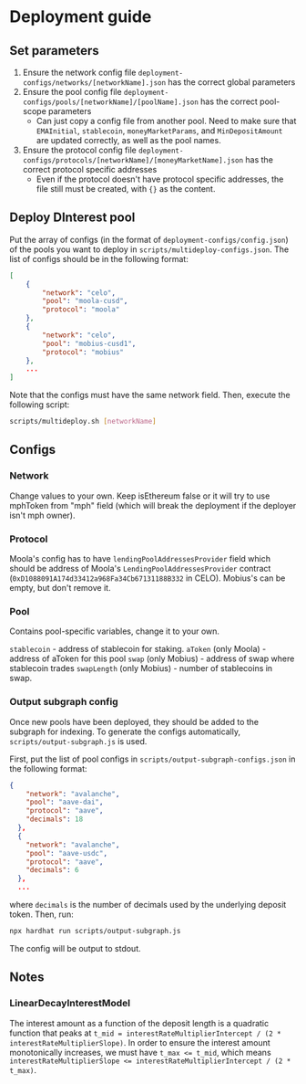 # Deployment guide

## Set parameters

1. Ensure the network config file `deployment-configs/networks/[networkName].json` has the correct global parameters
2. Ensure the pool config file `deployment-configs/pools/[networkName]/[poolName].json` has the correct pool-scope parameters
   - Can just copy a config file from another pool. Need to make sure that `EMAInitial`, `stablecoin`, `moneyMarketParams`, and `MinDepositAmount` are updated correctly, as well as the pool names.
3. Ensure the protocol config file `deployment-configs/protocols/[networkName]/[moneyMarketName].json` has the correct protocol specific addresses
   - Even if the protocol doesn't have protocol specific addresses, the file still must be created, with `{}` as the content.

## Deploy DInterest pool

Put the array of configs (in the format of `deployment-configs/config.json`) of the pools you want to deploy in `scripts/multideploy-configs.json`. The list of configs should be in the following format:

```json
[
    {
        "network": "celo",
        "pool": "moola-cusd",
        "protocol": "moola"
    },
    {
        "network": "celo",
        "pool": "mobius-cusd1",
        "protocol": "mobius"
    },
    ...
]
```

Note that the configs must have the same network field. Then, execute the following script:

```bash
scripts/multideploy.sh [networkName]
```

## Configs

### Network

Change values to your own. Keep isEthereum false or it will try to use mphToken from "mph" field (which will break the deployment if the deployer isn't mph owner).

### Protocol

Moola's config has to have `lendingPoolAddressesProvider` field which should be address of Moola's `LendingPoolAddressesProvider` contract (`0xD1088091A174d33412a968Fa34Cb67131188B332` in CELO). Mobius's can be empty, but don't remove it.

### Pool

Contains pool-specific variables, change it to your own.

`stablecoin` - address of stablecoin for staking.
`aToken` (only Moola) - address of aToken for this pool
`swap` (only Mobius) - address of swap where stablecoin trades
`swapLength` (only Mobius) - number of stablecoins in swap.

### Output subgraph config

Once new pools have been deployed, they should be added to the subgraph for indexing. To generate the configs automatically, `scripts/output-subgraph.js` is used.

First, put the list of pool configs in `scripts/output-subgraph-configs.json` in the following format:

```json
{
    "network": "avalanche",
    "pool": "aave-dai",
    "protocol": "aave",
    "decimals": 18
  },
  {
    "network": "avalanche",
    "pool": "aave-usdc",
    "protocol": "aave",
    "decimals": 6
  },
  ...
```

where `decimals` is the number of decimals used by the underlying deposit token. Then, run:

```bash
npx hardhat run scripts/output-subgraph.js
```

The config will be output to stdout.

## Notes

### LinearDecayInterestModel

The interest amount as a function of the deposit length is a quadratic function that peaks at `t_mid = interestRateMultiplierIntercept / (2 * interestRateMultiplierSlope)`. In order to ensure the interest amount monotonically increases, we must have `t_max <= t_mid`, which means `interestRateMultiplierSlope <= interestRateMultiplierIntercept / (2 * t_max)`.
